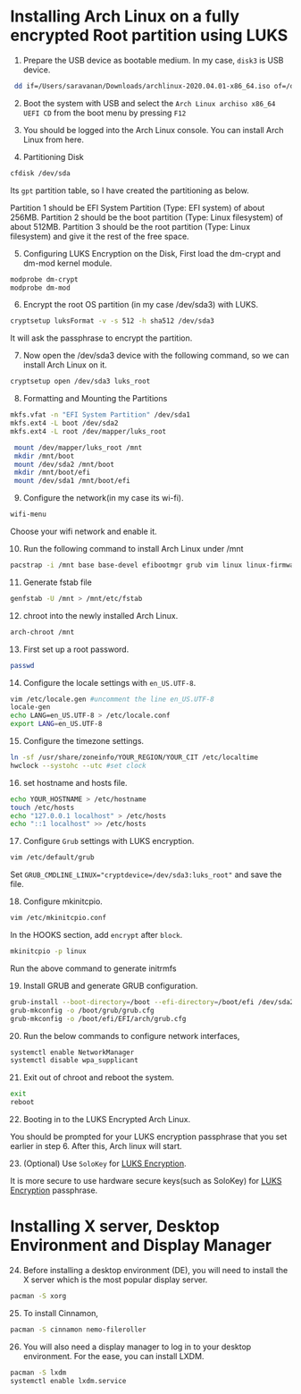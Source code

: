# Installing Arch Linux on a fully encrypted Root partition using LUKS

1. Prepare the USB device as bootable medium. In my case, `disk3` is USB device.
 ```BASH
  dd if=/Users/saravanan/Downloads/archlinux-2020.04.01-x86_64.iso of=/dev/disk3 bs=1m
  ```

2. Boot the system with USB and select the `Arch Linux archiso x86_64 UEFI CD` from the boot menu
by pressing `F12`

3. You should be logged into the Arch Linux console. You can install Arch Linux from here.

4. Partitioning Disk
```BASH
cfdisk /dev/sda
```
Its `gpt` partition table, so I have created the partitioning as below.

Partition 1 should be EFI System Partition (Type: EFI system) of about 256MB.
Partition 2 should be the boot partition (Type: Linux filesystem) of about 512MB.
Partition 3 should be the root partition (Type: Linux filesystem) and give it the rest of the free space.

5. Configuring LUKS Encryption on the Disk,
First load the dm-crypt and dm-mod kernel module.
```BASH
modprobe dm-crypt
modprobe dm-mod
```

6. Encrypt the root OS partition (in my case /dev/sda3) with LUKS.
```BASH
cryptsetup luksFormat -v -s 512 -h sha512 /dev/sda3
```
It will ask the passphrase to encrypt the partition.

7. Now open the /dev/sda3 device with the following command, so we can install Arch Linux on it.
```BASH
cryptsetup open /dev/sda3 luks_root
```

8. Formatting and Mounting the Partitions
```BASH
mkfs.vfat -n "EFI System Partition" /dev/sda1
mkfs.ext4 -L boot /dev/sda2
mkfs.ext4 -L root /dev/mapper/luks_root
```

```BASH
 mount /dev/mapper/luks_root /mnt
 mkdir /mnt/boot
 mount /dev/sda2 /mnt/boot
 mkdir /mnt/boot/efi
 mount /dev/sda1 /mnt/boot/efi
 ```

9. Configure the network(in my case its wi-fi).
```BASH
wifi-menu
```
Choose your wifi network and enable it.

10. Run the following command to install Arch Linux under /mnt
```BASH
pacstrap -i /mnt base base-devel efibootmgr grub vim linux linux-firmware netctl dialog networkmanager
```

11. Generate fstab file
```BASH
genfstab -U /mnt > /mnt/etc/fstab
```

12. chroot into the newly installed Arch Linux.
```BASH
arch-chroot /mnt
```

13. First set up a root password.
```BASH
passwd
```

14. Configure the locale settings with `en_US.UTF-8`.
```BASH
vim /etc/locale.gen #uncomment the line en_US.UTF-8
locale-gen
echo LANG=en_US.UTF-8 > /etc/locale.conf
export LANG=en_US.UTF-8
```

15. Configure the timezone settings.
```BASH
ln -sf /usr/share/zoneinfo/YOUR_REGION/YOUR_CIT /etc/localtime
hwclock --systohc --utc #set clock
```

16. set hostname and hosts file.
```BASH
echo YOUR_HOSTNAME > /etc/hostname
touch /etc/hosts
echo "127.0.0.1 localhost" > /etc/hosts
echo "::1 localhost" >> /etc/hosts
```

17. Configure `Grub` settings with LUKS encryption.
```BASH
vim /etc/default/grub
```
Set `GRUB_CMDLINE_LINUX="cryptdevice=/dev/sda3:luks_root"` and save the file.

18. Configure mkinitcpio.
```BASH
vim /etc/mkinitcpio.conf
```
In the HOOKS section, add `encrypt` after `block`.
```BASH
mkinitcpio -p linux
```
Run the above command to generate initrmfs

19. Install GRUB and generate GRUB configuration.
```BASH
grub-install --boot-directory=/boot --efi-directory=/boot/efi /dev/sda2
grub-mkconfig -o /boot/grub/grub.cfg
grub-mkconfig -o /boot/efi/EFI/arch/grub.cfg
```

20. Run the below commands to configure network interfaces,
```BASH
systemctl enable NetworkManager
systemctl disable wpa_supplicant
```

21. Exit out of chroot and reboot the system.
```BASH
exit
reboot
```

22. Booting in to the LUKS Encrypted Arch Linux.

You should be prompted for your LUKS encryption passphrase that you set earlier in step 6.
After this, Arch linux will start.

23. (Optional) Use `SoloKey` for [LUKS Encryption](https://github.com/saravanan30erd/solokey-full-disk-encryption).

It is more secure to use hardware secure keys(such as SoloKey) for [LUKS Encryption](https://github.com/saravanan30erd/solokey-full-disk-encryption) passphrase.


# Installing X server, Desktop Environment and Display Manager

24. Before installing a desktop environment (DE), you will need to install the X server which is the most popular display server.
```BASH
pacman -S xorg
```

25. To install Cinnamon,
```BASH
pacman -S cinnamon nemo-fileroller
```

26. You will also need a display manager to log in to your desktop environment. For the ease, you can install LXDM.
```BASH
pacman -S lxdm
systemctl enable lxdm.service
```
